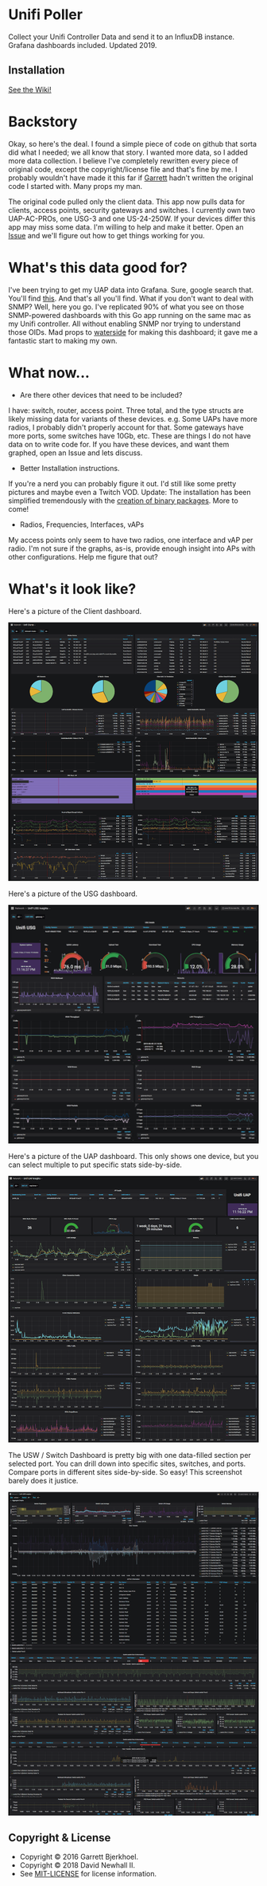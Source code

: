 # Unifi Poller

Collect your Unifi Controller Data and send it to an InfluxDB instance.
Grafana dashboards included. Updated 2019.

## Installation

[See the Wiki!](https://github.com/davidnewhall/unifi-poller/wiki/Installation)

# Backstory

Okay, so here's the deal. I found a simple piece of code on github that
sorta did what I needed; we all know that story. I wanted more data, so
I added more data collection. I believe I've completely rewritten every
piece of original code, except the copyright/license file and that's fine
by me. I probably wouldn't have made it this far if
[Garrett](https://github.com/dewski/unifi) hadn't written the original
code I started with. Many props my man.

The original code pulled only the client data. This app now pulls data
for clients, access points, security gateways and switches. I currently
own two UAP-AC-PROs, one USG-3 and one US-24-250W. If your devices differ
this app may miss some data. I'm willing to help and make it better.
Open an [Issue](https://github.com/davidnewhall/unifi-poller/issues) and
we'll figure out how to get things working for you.

# What's this data good for?

I've been trying to get my UAP data into Grafana. Sure, google search that.
You'll find [this](https://community.ubnt.com/t5/UniFi-Wireless/Grafana-dashboard-for-UniFi-APs-now-available/td-p/1833532).
And that's all you'll find. What if you don't want to deal with SNMP?
Well, here you go. I've replicated 90% of what you see on those SNMP-powered
dashboards with this Go app running on the same mac as my Unifi controller.
All without enabling SNMP nor trying to understand those OIDs. Mad props
to [waterside](https://community.ubnt.com/t5/user/viewprofilepage/user-id/303058)
for making this dashboard; it gave me a fantastic start to making my own.

# What now...

- Are there other devices that need to be included?

I have: switch, router, access point. Three total, and the type structs are
likely missing data for variants of these devices. e.g. Some UAPs have more
radios, I probably didn't properly account for that. Some gateways have more
ports, some switches have 10Gb, etc. These are things I do not have data on
to write code for. If you have these devices, and want them graphed, open an
Issue and lets discuss.

- Better Installation instructions.

If you're a nerd you can probably figure it out. I'd still like some pretty
pictures and maybe even a Twitch VOD. Update: The installation has been
simplified tremendously with the
[creation of binary packages](https://github.com/davidnewhall/unifi-poller/wiki/Package-Install).
More to come!

- Radios, Frequencies, Interfaces, vAPs

My access points only seem to have two radios, one interface and vAP per radio.
I'm not sure if the graphs, as-is, provide enough insight into APs with other
configurations. Help me figure that out?

# What's it look like?

Here's a picture of the Client dashboard.

![image](examples/unifi-clients-dashboard.png?raw=true)

Here's a picture of the USG dashboard.

![image](examples/unifi-usg-dashboard.png?raw=true)

Here's a picture of the UAP dashboard. This only shows one device, but you can
select multiple to put specific stats side-by-side.

![image](examples/unifi-uap-dashboard.png?raw=true)

The USW / Switch Dashboard is pretty big with one data-filled section per selected port.
You can drill down into specific sites, switches, and ports. Compare ports in different
sites side-by-side. So easy! This screenshot barely does it justice.

![image](examples/unifi-usw-dashboard.png?raw=true)


## Copyright & License
- Copyright © 2016 Garrett Bjerkhoel.
- Copyright © 2018 David Newhall II.
- See [MIT-LICENSE](MIT-LICENSE) for license information.
